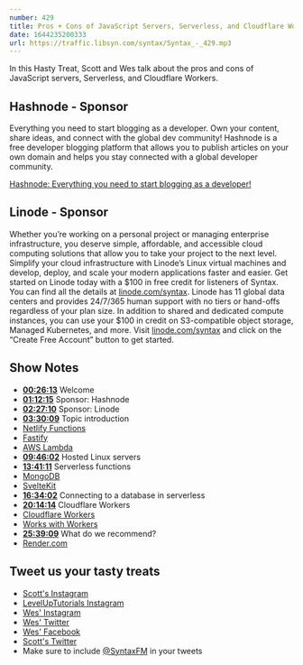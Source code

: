 ```yaml
---
number: 429
title: Pros + Cons of JavaScript Servers, Serverless, and Cloudflare Workers
date: 1644235200333
url: https://traffic.libsyn.com/syntax/Syntax_-_429.mp3
---
```


In this Hasty Treat, Scott and Wes talk about the pros and cons of JavaScript servers, Serverless, and Cloudflare Workers.

## Hashnode - Sponsor

Everything you need to start blogging as a developer. Own your content, share ideas, and connect with the global dev community! Hashnode is a free developer blogging platform that allows you to publish articles on your own domain and helps you stay connected with a global developer community.

[Hashnode: Everything you need to start blogging as a developer!](https://hashnode.com/)

## Linode - Sponsor

Whether you’re working on a personal project or managing enterprise infrastructure, you deserve simple, affordable, and accessible cloud computing solutions that allow you to take your project to the next level. Simplify your cloud infrastructure with Linode’s Linux virtual machines and develop, deploy, and scale your modern applications faster and easier. Get started on Linode today with a $100 in free credit for listeners of Syntax. You can find all the details at [linode.com/syntax](https://linode.com/syntax). Linode has 11 global data centers and provides 24/7/365 human support with no tiers or hand-offs regardless of your plan size. In addition to shared and dedicated compute instances, you can use your $100 in credit on S3-compatible object storage, Managed Kubernetes, and more. Visit [linode.com/syntax](https://linode.com/syntax) and click on the “Create Free Account” button to get started.

## Show Notes

* **[00:26:13](#t=00:26:13)** Welcome
* **[01:12:15](#t=01:12:15)** Sponsor: Hashnode
* **[02:27:10](#t=02:27:10)** Sponsor: Linode
* **[03:30:09](#t=03:30:09)** Topic introduction
* [Netlify Functions](https://functions.netlify.com)
* [Fastify](https://www.fastify.io)
* [AWS Lambda](https://aws.amazon.com/lambda/)
* **[09:46:02](#t=09:46:02)** Hosted Linux servers
* **[13:41:11](#t=13:41:11)** Serverless functions
* [MongoDB](https://www.mongodb.com)
* [SvelteKit](https://kit.svelte.dev)
* **[16:34:02](#t=16:34:02)** Connecting to a database in serverless
* **[20:14:14](#t=20:14:14)** Cloudflare Workers
* [Cloudflare Workers](https://workers.cloudflare.com)
* [Works with Workers](https://workers.cloudflare.com/works)
* **[25:39:09](#t=25:39:09)** What do we recommend?
* [Render.com](https://render.com)

## Tweet us your tasty treats

* [Scott's Instagram](https://www.instagram.com/stolinski/)
* [LevelUpTutorials Instagram](https://www.instagram.com/LevelUpTutorials/)
* [Wes' Instagram](https://www.instagram.com/wesbos/)
* [Wes' Twitter](https://twitter.com/wesbos)
* [Wes' Facebook](https://www.facebook.com/wesbos.developer)
* [Scott's Twitter](https://twitter.com/stolinski)
* Make sure to include [@SyntaxFM](https://twitter.com/SyntaxFM) in your tweets
